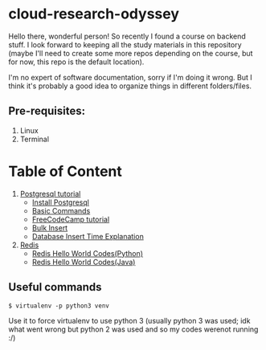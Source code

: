 # cloud-research-odyssey
Hello there, wonderful person! So recently I found a course on backend stuff. I look forward to keeping all the study materials in this repository (maybe I'll need to create some more repos 
depending on the course, but for now, this repo is the default location).

I'm no expert of software documentation, sorry if I'm doing it wrong. But I think it's probably a good idea to organize things in different folders/files.

## Pre-requisites:
1. Linux
2. Terminal

<!-- [linky](docs/README.md#section) -->
<!-- ![image name](some_image.png) -->
# Table of Content
<!-- [Postgresql tutorial](docs/1-postgresql-basics) -->
1. [Postgresql tutorial](#)
    * [Install Postgresql](docs/1-postgresql-basics/1-install/1-Install-Postgresql.md)
    * [Basic Commands](docs/1-postgresql-basics/2-basics/2-basic-commands.md)
    * [FreeCodeCamp tutorial](docs/1-postgresql-basics/3-freecodecamp/freecodecamp-tutorial.md)
    * [Bulk Insert](docs/1-postgresql-basics/4-bulk-insert/bulk-insert.md)
    * [Database Insert Time Explanation](docs/1-postgresql-basics/5-insert-time-explanation/insert-time-explanation.md)
2. [Redis](docs/2-redis/0-redis.md)
    * [Redis Hello World Codes(Python)](docs/2-redis/1-redis-hello-world-codes-python.md)
    * [Redis Hello World Codes(Java)](docs/2-redis/2-redis-hello-world-code-java.md)

## Useful commands
```
$ virtualenv -p python3 venv
```
Use it to force virtualenv to use python 3 (usually python 3 was used; idk what went wrong but python 2 was used and so my codes werenot running :/)